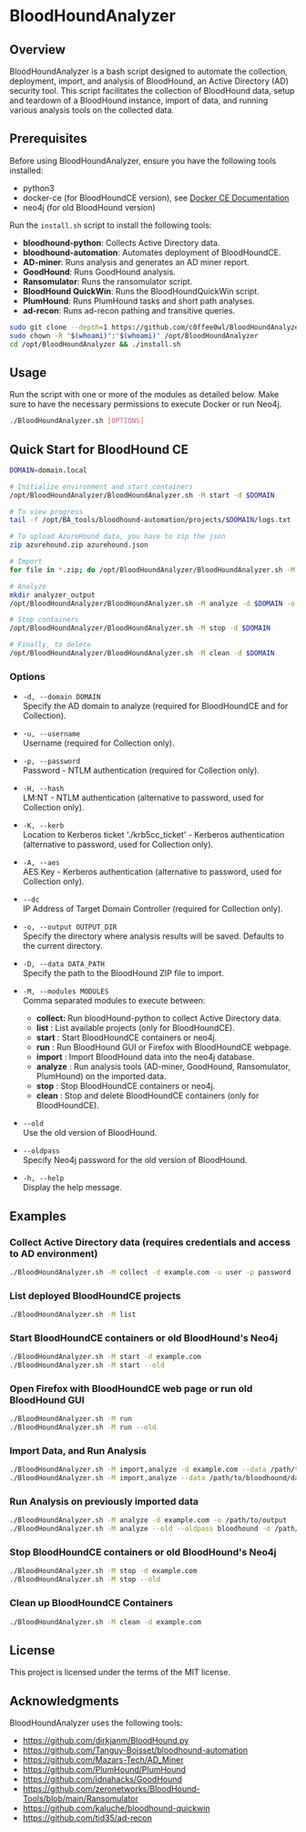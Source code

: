 
# BloodHoundAnalyzer

## Overview

BloodHoundAnalyzer is a bash script designed to automate the collection, deployment, import, and analysis of BloodHound, an Active Directory (AD) security tool. This script facilitates the collection of BloodHound data, setup and teardown of a BloodHound instance, import of data, and running various analysis tools on the collected data.

## Prerequisites

Before using BloodHoundAnalyzer, ensure you have the following tools installed:

- python3
- docker-ce (for BloodHoundCE version), see [Docker CE Documentation](https://docs.docker.com/engine/install/)
- neo4j (for old BloodHound version)

Run the `install.sh` script to install the following tools:
  - **bloodhound-python**: Collects Active Directory data.
  - **bloodhound-automation**: Automates deployment of BloodHoundCE.
  - **AD-miner**: Runs analysis and generates an AD miner report.
  - **GoodHound**: Runs GoodHound analysis.
  - **Ransomulator**: Runs the ransomulator script.
  - **BloodHound QuickWin**: Runs the BloodHoundQuickWin script.
  - **PlumHound**: Runs PlumHound tasks and short path analyses.
  - **ad-recon**: Runs ad-recon pathing and transitive queries.

```bash
sudo git clone --depth=1 https://github.com/c0ffee0wl/BloodHoundAnalyzer /opt/BloodHoundAnalyzer
sudo chown -R "$(whoami)":"$(whoami)" /opt/BloodHoundAnalyzer
cd /opt/BloodHoundAnalyzer && ./install.sh
```


## Usage

Run the script with one or more of the modules as detailed below. Make sure to have the necessary permissions to execute Docker or run Neo4j.

```bash
./BloodHoundAnalyzer.sh [OPTIONS]
```

## Quick Start for BloodHound CE

```bash
DOMAIN=domain.local

# Initialize environment and start containers
/opt/BloodHoundAnalyzer/BloodHoundAnalyzer.sh -M start -d $DOMAIN

# To view progress
tail -f /opt/BA_tools/bloodhound-automation/projects/$DOMAIN/logs.txt

# To upload AzureHound data, you have to zip the json
zip azurehound.zip azurehound.json

# Import
for file in *.zip; do /opt/BloodHoundAnalyzer/BloodHoundAnalyzer.sh -M import -d $DOMAIN --data "$file"; done

# Analyze
mkdir analyzer_output
/opt/BloodHoundAnalyzer/BloodHoundAnalyzer.sh -M analyze -d $DOMAIN -o $PWD/analyzer_output

# Stop containers
/opt/BloodHoundAnalyzer/BloodHoundAnalyzer.sh -M stop -d $DOMAIN

# Finally, to delete
/opt/BloodHoundAnalyzer/BloodHoundAnalyzer.sh -M clean -d $DOMAIN
```

### Options

- `-d, --domain DOMAIN`  
  Specify the AD domain to analyze (required for BloodHoundCE and for Collection).

- `-u, --username`  
  Username (required for Collection only).

- `-p, --password`  
  Password - NTLM authentication (required for Collection only).

- `-H, --hash`  
  LM:NT - NTLM authentication (alternative to password, used for Collection only).

- `-K, --kerb`  
  Location to Kerberos ticket './krb5cc_ticket' - Kerberos authentication (alternative to password, used for Collection only).

- `-A, --aes`  
  AES Key - Kerberos authentication (alternative to password, used for Collection only).

- `--dc`  
  IP Address of Target Domain Controller (required for Collection only).

- `-o, --output OUTPUT_DIR`  
  Specify the directory where analysis results will be saved. Defaults to the current directory.

- `-D, --data DATA_PATH`  
  Specify the path to the BloodHound ZIP file to import.

- `-M, --modules MODULES`  
  Comma separated modules to execute between:  
    - **collect:** Run bloodHound-python to collect Active Directory data.  
    - **list** : List available projects (only for BloodHoundCE).  
    - **start** : Start BloodHoundCE containers or neo4j.  
    - **run** : Run BloodHound GUI or Firefox with BloodHoundCE webpage.  
    - **import** : Import BloodHound data into the neo4j database.  
    - **analyze** : Run analysis tools (AD-miner, GoodHound, Ransomulator, PlumHound) on the imported data.  
    - **stop** : Stop BloodHoundCE containers or neo4j.  
    - **clean** : Stop and delete BloodHoundCE containers (only for BloodHoundCE).  

- `--old`  
  Use the old version of BloodHound.

- `--oldpass`  
  Specify Neo4j password for the old version of BloodHound.

- `-h, --help`  
  Display the help message.

## Examples

### Collect Active Directory data (requires credentials and access to AD environment)

```bash
./BloodHoundAnalyzer.sh -M collect -d example.com -u user -p password
```

### List deployed BloodHoundCE projects

```bash
./BloodHoundAnalyzer.sh -M list
```

### Start BloodHoundCE containers or old BloodHound's Neo4j

```bash
./BloodHoundAnalyzer.sh -M start -d example.com
./BloodHoundAnalyzer.sh -M start --old
```

### Open Firefox with BloodHoundCE web page or run old BloodHound GUI
```bash
./BloodHoundAnalyzer.sh -M run
./BloodHoundAnalyzer.sh -M run --old
```

### Import Data, and Run Analysis

```bash
./BloodHoundAnalyzer.sh -M import,analyze -d example.com --data /path/to/bloodhound/data.zip -o /path/to/output
./BloodHoundAnalyzer.sh -M import,analyze --data /path/to/bloodhound/data.zip --old --oldpass bloodhound -o /path/to/output
```

### Run Analysis on previously imported data

```bash
./BloodHoundAnalyzer.sh -M analyze -d example.com -o /path/to/output
./BloodHoundAnalyzer.sh -M analyze --old --oldpass bloodhound -o /path/to/output
```

### Stop BloodHoundCE containers or old BloodHound's Neo4j 

```bash
./BloodHoundAnalyzer.sh -M stop -d example.com
./BloodHoundAnalyzer.sh -M stop --old
```

### Clean up BloodHoundCE Containers

```bash
./BloodHoundAnalyzer.sh -M clean -d example.com
```

## License

This project is licensed under the terms of the MIT license. 

## Acknowledgments
BloodHoundAnalyzer uses the following tools:
- https://github.com/dirkjanm/BloodHound.py
- https://github.com/Tanguy-Boisset/bloodhound-automation
- https://github.com/Mazars-Tech/AD_Miner
- https://github.com/PlumHound/PlumHound
- https://github.com/idnahacks/GoodHound
- https://github.com/zeronetworks/BloodHound-Tools/blob/main/Ransomulator
- https://github.com/kaluche/bloodhound-quickwin
- https://github.com/tid35/ad-recon
